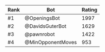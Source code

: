 Rank|Bot|Rating
---|---|---
#1|@OpeningsBot|1997
#2|@DavidsGuterBot|1629
#3|@pawnrobot|1422
#4|@MinOpponentMoves|953
